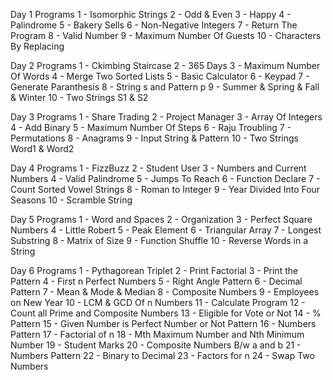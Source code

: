 Day 1 Programs
1 - Isomorphic Strings
2 - Odd & Even 
3 - Happy
4 - Palindrome
5 - Bakery Sells
6 - Non-Negative Integers
7 - Return The Program
8 - Valid Number
9 - Maximum Number Of Guests
10 - Characters By Replacing

Day 2 Programs
1 - Ckimbing Staircase
2 - 365 Days
3 - Maximum Number Of Words
4 - Merge Two Sorted Lists
5 - Basic Calculator
6 - Keypad
7 - Generate Paranthesis
8 - String s and Pattern p
9 - Summer & Spring & Fall & Winter
10 - Two Strings S1 & S2

Day 3 Programs
1 - Share Trading
2 - Project Manager
3 - Array Of Integers
4 - Add Binary
5 - Maximum Number Of Steps
6 - Raju Troubling
7 - Permutations
8 - Anagrams
9 - Input String & Pattern
10 - Two Strings Word1 & Word2

Day 4 Programs
1 - FizzBuzz
2 - Student User
3 - Numbers and Current Numbers
4 - Valid Palindrome
5 - Jumps To Reach
6 - Function Declare
7 - Count Sorted Vowel Strings
8 - Roman to Integer
9 - Year Divided Into Four Seasons
10 - Scramble String

Day 5 Programs
1 - Word and Spaces
2 - Organization
3 - Perfect Square Numbers
4 - Little Robert
5 - Peak Element
6 - Triangular Array
7 - Longest Substring
8 - Matrix of Size 
9 - Function Shuffle
10 - Reverse Words in a String

Day 6 Programs
1 - Pythagorean Triplet
2 - Print Factorial
3 - Print the Pattern
4 - First n Perfect Numbers
5 - Right Angle Pattern
6 - Decimal Pattern
7 - Mean & Mode & Median
8 - Composite Numbers
9 - Employees on New Year
10 - LCM & GCD Of n Numbers
11 - Calculate Program
12 - Count all Prime and Composite Numbers
13 - Eligible for Vote or Not
14 - % Pattern
15 - Given Number is Perfect Number or Not Pattern
16 - Numbers Pattern
17 - Factorial of n
18 - Mth Maximum Number and Nth Minimum Number
19 - Student Marks
20 - Composite Numbers B/w a and b
21 - Numbers Pattern
22 - Binary to Decimal
23 - Factors for n
24 - Swap Two Numbers

